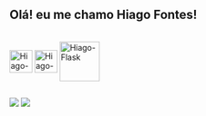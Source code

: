 ## Olá! eu me chamo Hiago Fontes!

<div style="display: inline_block"><br>
  <img align= "center" alt= "Hiago-Python" heigth= "30" width= "40" src="https://cdn.jsdelivr.net/gh/devicons/devicon@latest/icons/python/python-original.svg"/>
  <img align= "center" alt= "Hiago-C" heigth= "30" width= "40" src= "https://cdn.jsdelivr.net/gh/devicons/devicon@latest/icons/c/c-original.svg"/>
  <img align= "center" alt= "Hiago-Flask" heigth= "60" width= "70" src= "https://cdn.jsdelivr.net/gh/devicons/devicon@latest/icons/flask/flask-original-wordmark.svg"/>
</div>
  
  ##
 
<div>
  <a href="https://instagram.com/rafaballerini" target="_blank"><img src="https://img.shields.io/badge/-Instagram-%23E4405F?style=for-the-badge&logo=instagram&logoColor=white" target="_blank"></a>
  <a href="https://www.linkedin.com/in/hiago-fontes" target="_blank"><img src="https://img.shields.io/badge/-LinkedIn-%230077B5?style=for-the-badge&logo=linkedin&logoColor=white" target="_blank"></a> 
  
</div>
